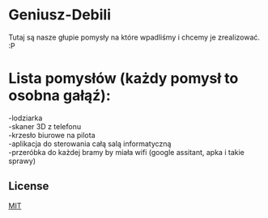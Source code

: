 # Geniusz-Debili
Tutaj są nasze głupie pomysły na które wpadliśmy i chcemy je zrealizować.
:P


# Lista pomysłów (każdy pomysł to osobna gałąź):
 -lodziarka  
 -skaner 3D z telefonu  
 -krzesło biurowe na pilota  
 -aplikacja do sterowania całą salą informatyczną  
 -przeróbka do każdej bramy by miała wifi (google assitant, apka i takie sprawy)
 



## License
[MIT](https://choosealicense.com/licenses/mit/)
